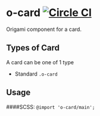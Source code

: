 o-card [![Circle CI](https://circleci.com/gh/Financial-Times/o-card/tree/master.svg?style=svg)](https://circleci.com/gh/Financial-Times/o-card/tree/master)
=================

Origami component for a card.

## Types of Card

A card can be one of 1 type
- Standard `.o-card`

## Usage

####SCSS:
`@import 'o-card/main';`
